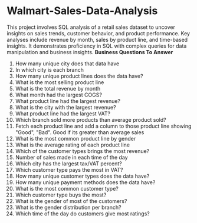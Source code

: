 # Walmart-Sales-Data-Analysis
This project involves SQL analysis of a retail sales dataset to uncover insights on sales trends, customer behavior, and product performance. Key analyses include revenue by month, sales by product line, and time-based insights. It demonstrates proficiency in SQL with complex queries for data manipulation and business insights.
**Business Questions To Answer**
1. How many unique city does that data have
2. In which city is each branch
3. How many unique product lines does the data have?
4. What is the most selling product line
5. What is the total revenue by month
6. What month had the largest COGS?
7. What product line had the largest revenue?
8. What is the city with the largest revenue?
9. What product line had the largest VAT?
10. Which branch sold more products than average product sold?
11. Fetch each product line and add a column to those product line showing "Good", "Bad". Good if its greater than average sales
12. What is the most common product line by gender
13. What is the average rating of each product line
14. Which of the customer types brings the most revenue?
15. Number of sales made in each time of the day
16. Which city has the largest tax/VAT percent?
17. Which customer type pays the most in VAT?
18. How many unique customer types does the data have?
19. How many unique payment methods does the data have?
20. What is the most common customer type?
21. Which customer type buys the most?
22. What is the gender of most of the customers?
23. What is the gender distribution per branch?
24. Which time of the day do customers give most ratings?


